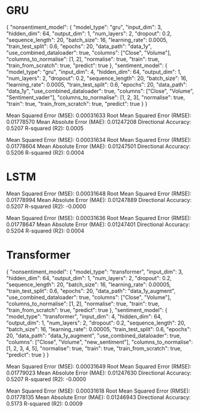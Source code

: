 # GRU
{
    "nonsentiment_model": {
        "model_type": "gru",
        "input_dim": 3,
        "hidden_dim": 64,
        "output_dim": 1,
        "num_layers": 2,
        "dropout": 0.2,
        "sequence_length": 20,
        "batch_size": 16,
        "learning_rate": 0.0005,
        "train_test_split": 0.6,
        "epochs": 20,
        "data_path": "data_1y",
        "use_combined_dataloader": true,
        "columns": ["Close", "Volume"],
        "columns_to_normalise": [1, 2],
        "normalise": true,
        "train": true,
        "train_from_scratch": true,
        "predict": true
    },
    "sentiment_model": {
        "model_type": "gru",
        "input_dim": 4,
        "hidden_dim": 64,
        "output_dim": 1,
        "num_layers": 2,
        "dropout": 0.2,
        "sequence_length": 20,
        "batch_size": 16,
        "learning_rate": 0.0005,
        "train_test_split": 0.6,
        "epochs": 20,
        "data_path": "data_1y",
        "use_combined_dataloader": true,
        "columns": ["Close", "Volume", "Sentiment_vader"],
        "columns_to_normalise": [1, 2, 3],
        "normalise": true,
        "train": true,
        "train_from_scratch": true,
        "predict": true
    }
} 

Mean Squared Error (MSE): 0.00031633
Root Mean Squared Error (RMSE): 0.01778570
Mean Absolute Error (MAE): 0.01247208
Directional Accuracy: 0.5207
R-squared (R2): 0.0005

Mean Squared Error (MSE): 0.00031634
Root Mean Squared Error (RMSE): 0.01778604
Mean Absolute Error (MAE): 0.01247501
Directional Accuracy: 0.5206
R-squared (R2): 0.0004

# LSTM
Mean Squared Error (MSE): 0.00031648
Root Mean Squared Error (RMSE): 0.01778994
Mean Absolute Error (MAE): 0.01247889
Directional Accuracy: 0.5207
R-squared (R2): -0.0000

Mean Squared Error (MSE): 0.00031636
Root Mean Squared Error (RMSE): 0.01778647
Mean Absolute Error (MAE): 0.01247401
Directional Accuracy: 0.5204
R-squared (R2): 0.0004

# Transformer

{
    "nonsentiment_model": {
        "model_type": "transformer",
        "input_dim": 3,
        "hidden_dim": 64,
        "output_dim": 1,
        "num_layers": 2,
        "dropout": 0.2,
        "sequence_length": 20,
        "batch_size": 16,
        "learning_rate": 0.00005,
        "train_test_split": 0.6,
        "epochs": 20,
        "data_path": "data_1y_augment",
        "use_combined_dataloader": true,
        "columns": ["Close", "Volume"],
        "columns_to_normalise": [1, 2],
        "normalise": true,
        "train": true,
        "train_from_scratch": true,
        "predict": true
    },
    "sentiment_model": {
        "model_type": "transformer",
        "input_dim": 4,
        "hidden_dim": 64,
        "output_dim": 1,
        "num_layers": 2,
        "dropout": 0.2,
        "sequence_length": 20,
        "batch_size": 16,
        "learning_rate": 0.00005,
        "train_test_split": 0.6,
        "epochs": 20,
        "data_path": "data_1y_augment",
        "use_combined_dataloader": true,
        "columns": ["Close", "Volume", "new_sentiment"],
        "columns_to_normalise": [1, 2, 3, 4, 5],
        "normalise": true,
        "train": true,
        "train_from_scratch": true,
        "predict": true
    }
} 

Mean Squared Error (MSE): 0.00031649
Root Mean Squared Error (RMSE): 0.01779023
Mean Absolute Error (MAE): 0.01247630
Directional Accuracy: 0.5207
R-squared (R2): -0.0000


Mean Squared Error (MSE): 0.00031618
Root Mean Squared Error (RMSE): 0.01778135
Mean Absolute Error (MAE): 0.01246943
Directional Accuracy: 0.5173
R-squared (R2): 0.0009